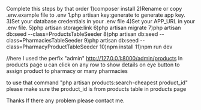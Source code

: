 Complete this steps by that order
1)composer install
2)Rename or copy .env.example file to .env 1.php artisan key:generate to generate app key.
3)Set your database credentials in your .env file
4)Set your APP_URL in your .env file.
5)php artisan storage:link
6)php artisan migrate
7)php artisan db:seed --class=ProductsTableSeeder
8)php artisan db:seed --class=PharmaciesTableSeeder
9)php artisan db:seed --class=PharmacyProductTableSeeder
10)npm install
11)npm run dev

//here I used the perfix "admin" 
http://127.0.0.1:8000/admin/products
In products page u can click on any row to show details
on eye button to assign product to pharmacy or many pharmacies

to use that command "php artisan products:search-cheapest product_id"
please make sure the product_id is from products table in products page 


Thanks
If there any problem please contact me.
